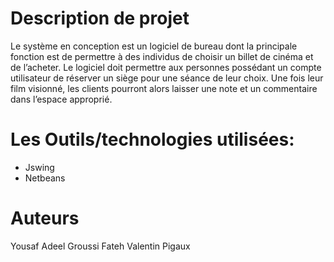 
# Description de projet

Le système en conception est un logiciel de bureau dont la principale fonction est de permettre
à des individus de choisir un billet de cinéma et de l’acheter. Le logiciel doit permettre aux
personnes possédant un compte utilisateur de réserver un siège pour une séance de leur choix.
Une fois leur film visionné, les clients pourront alors laisser une note et un commentaire dans
l’espace approprié.

# Les Outils/technologies utilisées:
- Jswing
- Netbeans

# Auteurs
Yousaf Adeel
Groussi Fateh
Valentin Pigaux
